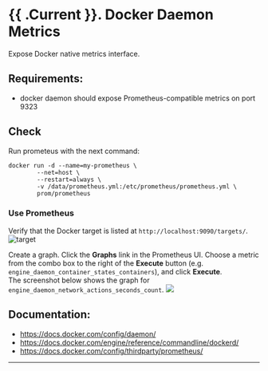 # {{ .Current }}. Docker Daemon Metrics

Expose Docker native metrics interface.  

## Requirements:
- docker daemon should expose Prometheus-compatible metrics on port 9323


## Check
Run prometeus with the next command:
```
docker run -d --name=my-prometheus \
		--net=host \
		--restart=always \
		-v /data/prometheus.yml:/etc/prometheus/prometheus.yml \
		prom/prometheus
```
### Use Prometheus
Verify that the Docker target is listed at `http://localhost:9090/targets/`.  
![target](https://docs.docker.com/config/thirdparty/images/prometheus-targets.png)

Create a graph. Click the **Graphs** link in the Prometheus UI. Choose a metric from the combo box to the right of the **Execute** button (e.g. `engine_daemon_container_states_containers`), and click **Execute**.<br>
The screenshot below shows the graph for `engine_daemon_network_actions_seconds_count`.
![](https://docs.docker.com/config/thirdparty/images/prometheus-graph_idle.png)



## Documentation:
- https://docs.docker.com/config/daemon/
- https://docs.docker.com/engine/reference/commandline/dockerd/
- https://docs.docker.com/config/thirdparty/prometheus/

---